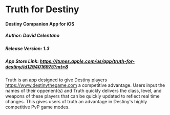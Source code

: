 # Truth for Destiny
#### Destiny Companion App for iOS

##### Author: David Celentano

##### Release Version: 1.3

##### App Store Link: https://itunes.apple.com/us/app/truth-for-destiny/id1294016975?mt=8

Truth is an app designed to give Destiny players https://www.destinythegame.com a competitive advantage. Users input the names of their oppenent(s) and Truth quickly delivers the class, level, and weapons of these players that can be quickly updated to reflect real time changes. This gives users of truth an advantage in Destiny's highly competitive PvP game modes.

